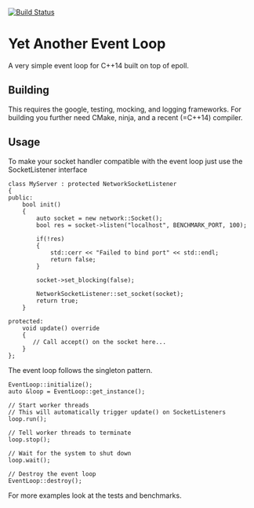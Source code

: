 [![Build Status](https://travis-ci.org/kaimast/yael.svg?branch=master)](https://travis-ci.org/kaimast/yael)

# Yet Another Event Loop
A very simple event loop for C++14 built on top of epoll.

## Building
This requires the google, testing, mocking, and logging frameworks.
For building you further need CMake, ninja, and a recent (=C++14) compiler.

## Usage
To make your socket handler compatible with the event loop just use the SocketListener interface
```
class MyServer : protected NetworkSocketListener
{
public:
    bool init()
    {
        auto socket = new network::Socket();
        bool res = socket->listen("localhost", BENCHMARK_PORT, 100);

        if(!res)
        {
            std::cerr << "Failed to bind port" << std::endl;
            return false;
        }

        socket->set_blocking(false);

        NetworkSocketListener::set_socket(socket);
        return true;
    }

protected:
    void update() override
    {
       // Call accept() on the socket here...
    }
};
```

The event loop follows the singleton pattern.
```
EventLoop::initialize();
auto &loop = EventLoop::get_instance();

// Start worker threads
// This will automatically trigger update() on SocketListeners 
loop.run();

// Tell worker threads to terminate
loop.stop();

// Wait for the system to shut down
loop.wait();

// Destroy the event loop
EventLoop::destroy();
```

For more examples look at the tests and benchmarks.
